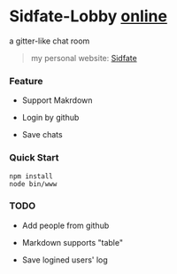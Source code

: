 # Sidfate-Lobby [online](http://sidfate.com/chat)

a gitter-like chat room

> my personal website: [Sidfate](http://sidfate.com)

### Feature
- Support Makrdown

- Login by github 

- Save chats 

### Quick Start 
``` 
npm install 
node bin/www
```

### TODO
* Add people from github

* Markdown supports "table"

* Save logined users' log
